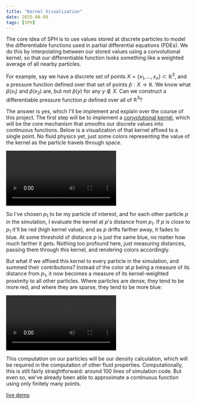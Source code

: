 ```yaml
---
title: "Kernel Visualization"
date: 2025-08-09
tags: [SPH]
---
```


The core idea of SPH is to use values stored at discrete particles to model the differentiable functions used in partial differential equations (PDEs). We do this by interpolating between our stored values using a convolutional kernel, so that our differentiable function looks something like a weighted average of all nearby particles.

For example, say we have a discrete set of points $X = \{x_1, \dots, x_n\} \subset \mathbb{R}^3$, and a pressure function defined over that set of points $\hat p: X \rightarrow \mathbb{R}$. We know what $\hat p(x_1)$ and $\hat p(x_2)$ are, but not $\hat p(y)$ for any $y \notin X$. Can we construct a differentiable pressure function $p$ defined over all of $\mathbb{R}^3$?

The answer is yes, which I'll be implement and explain over the course of this project. The first step will be to implement a [convolutional kernel](https://en.wikipedia.org/wiki/Convolution), which will be the core mechanism that smooths our discrete values into continuous functions. Below is a visualization of that kernel affixed to a single point. No fluid physics yet, just some colors representing the value of the kernel as the particle travels through space.

![Kernel Visualization](videos/single_kernel.webm)

So I've chosen $p_1$ to be my particle of interest, and for each other particle $p$ in the simulation, I evaluate the kernel at $p$'s distance from $p_1$. If $p$ is close to $p_1$ it'll be red (high kernel value), and as $p$ drifts farther away, it fades to blue. At some threshold of distance $p$ is just the same blue, no matter how much farther it gets. Nothing too profound here, just measuring distances, passing them through this kernel, and rendering colors accordingly.

But what if we affixed this kernel to every particle in the simulation, and summed their contributions? Instead of the color at $p$ being a measure of its distance from $p_1$, it now becomes a measure of its kernel-weighted proximity to all other particles. Where particles are dense, they tend to be more red, and where they are sparse, they tend to be more blue:

![Density Visualization](videos/full_density.webm)

This computation on our particles will be our density calculation, which will be required in the computation of other fluid properties. Computationally, this is still fairly straightforward: around 100 lines of simulation code. But even so, we've already been able to approximate a continuous function using only finitely many points. 

[live demo](https://sph.tarinyoom.io)
